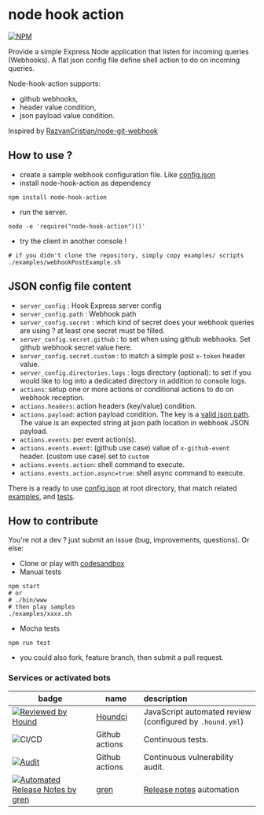 # node hook action

[![NPM](https://nodei.co/npm/node-hook-action.png?compact=true)](https://npmjs.org/package/node-hook-action)

Provide a simple Express Node application that listen for incoming queries (Webhooks). 
A flat json config file define shell action to do on incoming queries.

Node-hook-action supports:
- github webhooks,
- header value condition,
- json payload value condition.

Inspired by [RazvanCristian/node-git-webhook](https://github.com/RazvanCristian/node-git-webhook/blob/master/src/index.ts)

## How to use ?

- create a sample webhook configuration file. Like [config.json](config.json)
- install node-hook-action as dependency

```
npm install node-hook-action
```

- run the server.
```
node -e 'require("node-hook-action")()'
```

- try the client in another console !
```
# if you didn't clone the repository, simply copy examples/ scripts
./examples/webhookPostExample.sh
```

## JSON config file content

* `server_config` : Hook Express server config 
* `server_config.path` : Webhook path 
* `server_config.secret` : which kind of secret does your webhook queries are using ? at least one secret must be filled.
* `server_config.secret.github` : to set when using github webhooks. Set github webhook secret value here.
* `server_config.secret.custom` : to match a simple post `x-token` header value.
* `server_config.directories.logs` : logs directory (optional): to set if you would like to log into a dedicated 
directory in addition to console logs.
* `actions`: setup one or more actions or conditional actions to do on webhook reception.
* `actions.headers`: action headers (key/value) condition.
* `actions.payload`: action payload condition. 
The key is a [valid json path](https://www.npmjs.com/package/jsonpath).
The value is an expected string at json path location in webhook JSON payload. 
* `actions.events`: per event action(s). 
* `actions.events.event`: (github use case) value of `x-github-event` header. (custom use case) set to `custom`
* `actions.events.action`: shell command to execute.
* `actions.events.action.async=true`: shell async command to execute.

There is a ready to use [config.json](config.json) at root directory, that match related [examples](./examples), 
and [tests](./tests).

## How to contribute

You're not a dev ? just submit an issue (bug, improvements, questions). Or else:
* Clone or play with [codesandbox](https://codesandbox.io/s/node-hook-action-vwinq)
* Manual tests
```
npm start
# or
# ./bin/www
# then play samples
./examples/xxxx.sh
```
* Mocha tests
```
npm run test
```
* you could also fork, feature branch, then submit a pull request.


### Services or activated bots

| badge  | name   | description  |
|--------|-------|:--------|
| [![Reviewed by Hound](https://img.shields.io/badge/Reviewed_by-Hound-8E64B0.svg)](https://houndci.com)|[Houndci](https://houndci.com/)|JavaScript  automated review (configured by `.hound.yml`)|
| ![CI/CD](https://github.com/creharmony/node-hook-action/actions/workflows/main.yml/badge.svg) |Github actions|Continuous tests.
| [![Audit](https://github.com/creharmony/node-hook-action/actions/workflows/audit.yml/badge.svg)](https://github.com/creharmony/node-hook-action/actions/workflows/audit.yml) |Github actions|Continuous vulnerability audit.
| [![Automated Release Notes by gren](https://img.shields.io/badge/%F0%9F%A4%96-release%20notes-00B2EE.svg)](https://github-tools.github.io/github-release-notes/)|[gren](https://github.com/github-tools/github-release-notes)|[Release notes](https://github.com/creharmony/node-hook-action/releases) automation|